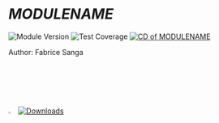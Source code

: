 # **___MODULENAME___** 
![Module Version](https://img.shields.io/badge/version-0.0.0-teal) ![Test Coverage](https://img.shields.io/badge/coverage-100%25-teal)
[![CD of ___MODULENAME___](https://github.com/sangafabrice/___REPOSITORYNAME___/actions/workflows/publish-module.yaml/badge.svg)](https://github.com/sangafabrice/___REPOSITORYNAME___/actions/workflows/publish-module.yaml)

Author: Fabrice Sanga
<br>
<br>
<br>
<br>
<br>
<br>

<img src="https://gistcdn.githack.com/sangafabrice/a8c75d6031a491c0907d5ca5eb5587e0/raw/406120be7a900c3998e33d7302772827f20539f0/automation.svg" alt="Custom Powershell Module Icon" width="3%"> [![Downloads](https://img.shields.io/powershellgallery/dt/___MODULENAME___?color=blue&label=PSGallery%20%E2%AC%87%EF%B8%8F)](https://www.powershellgallery.com/packages/___MODULENAME___)